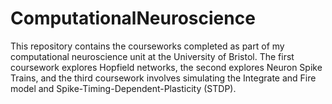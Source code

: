 # ComputationalNeuroscience
This repository contains the courseworks completed as part of my computational neuroscience unit at the University of Bristol. The first coursework explores Hopfield networks, the second explores Neuron Spike Trains, and the third coursework involves simulating the Integrate and Fire model and Spike-Timing-Dependent-Plasticity (STDP).
